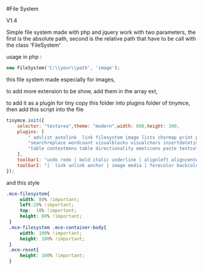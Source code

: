 #File System

V1.4

Simple file system made with php and jquery
work with two parameters, the first is the absolute path, second is the relative path
that have to be call with the class 'FileSystem'

usage in php :
```php
new FileSystem('C:\\your\\path', 'image');
```

this file system made especially for images,

to add more extension to be show, add them in the array ext,

to add it as a plugin for tiny copy this folder into plugins folder of tinymce,
then add this script into the file

```javascript
tinymce.init({
	selector: "textarea",theme: "modern",width: 680,height: 300,
	plugins: [
		" advlist autolink  link filesystem image lists charmap print preview hr anchor pagebreak",
		"searchreplace wordcount visualblocks visualchars insertdatetime media nonbreaking",
		"table contextmenu table directionality emoticons paste textcolor  code"
	],
	toolbar1: "undo redo | bold italic underline | alignleft aligncenter alignright alignjustify | bullist numlist outdent indent | styleselect",
	toolbar2: "|  link unlink anchor | image media | forecolor backcolor  | print preview code "
});
```

and this style
```css
.mce-filesystem{
	 width: 80% !important;
	 left:10% !important;
	 top:  10% !important;
	 height: 80% !important;
 }
 .mce-filesystem .mce-container-body{
	 width: 100% !important;
	 height: 100% !important;
 }
 .mce-reset{
	 height: 100% !important;
 }
```
             
         
    
    